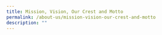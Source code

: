 ```yaml
---
title: Mission, Vision, Our Crest and Motto
permalink: /about-us/mission-vision-our-crest-and-motto
description: ""
---
```

